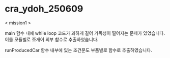 # cra_ydoh_250609
< mission1 >

main 함수 내에 while loop 코드가 과하게 길어 가독성이 떨어지는 문제가 있었습니다.
이를 모듈별로 쪼개어 외부 함수로 추출하였습니다.

runProducedCar 함수 내부에 있는 조건문도 부품별로 함수로 추출하였습니다.
